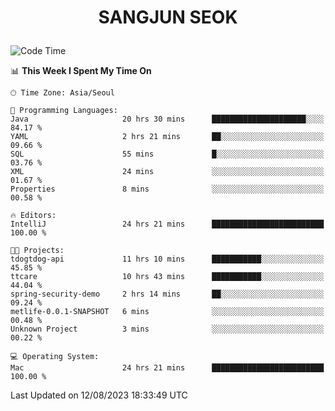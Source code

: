 <h1>
 <p align="center">
   SANGJUN SEOK
 </p>
</h1>

<!--START_SECTION:waka-->
![Code Time](http://img.shields.io/badge/Code%20Time-2%2C772%20hrs%206%20mins-blue)

📊 **This Week I Spent My Time On** 

```text
🕑︎ Time Zone: Asia/Seoul

💬 Programming Languages: 
Java                     20 hrs 30 mins      █████████████████████░░░░   84.17 % 
YAML                     2 hrs 21 mins       ██░░░░░░░░░░░░░░░░░░░░░░░   09.66 % 
SQL                      55 mins             █░░░░░░░░░░░░░░░░░░░░░░░░   03.76 % 
XML                      24 mins             ░░░░░░░░░░░░░░░░░░░░░░░░░   01.67 % 
Properties               8 mins              ░░░░░░░░░░░░░░░░░░░░░░░░░   00.58 % 

🔥 Editors: 
IntelliJ                 24 hrs 21 mins      █████████████████████████   100.00 % 

🐱‍💻 Projects: 
tdogtdog-api             11 hrs 10 mins      ███████████░░░░░░░░░░░░░░   45.85 % 
ttcare                   10 hrs 43 mins      ███████████░░░░░░░░░░░░░░   44.04 % 
spring-security-demo     2 hrs 14 mins       ██░░░░░░░░░░░░░░░░░░░░░░░   09.24 % 
metlife-0.0.1-SNAPSHOT   6 mins              ░░░░░░░░░░░░░░░░░░░░░░░░░   00.48 % 
Unknown Project          3 mins              ░░░░░░░░░░░░░░░░░░░░░░░░░   00.22 % 

💻 Operating System: 
Mac                      24 hrs 21 mins      █████████████████████████   100.00 % 
```


 Last Updated on 12/08/2023 18:33:49 UTC
<!--END_SECTION:waka-->
